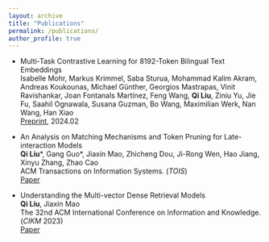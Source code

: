 ```yaml
---
layout: archive
title: "Publications"
permalink: /publications/
author_profile: true
---
```


<!-- {% if author.googlescholar %}
  You can also find my articles on <u><a href="{{author.googlescholar}}">my Google Scholar profile</a>.</u>
{% endif %}

{% include base_path %}

{% for post in site.publications reversed %}
  {% include archive-single.html %}
{% endfor %} -->

* Multi-Task Contrastive Learning for 8192-Token Bilingual Text Embeddings \
Isabelle Mohr, Markus Krimmel, Saba Sturua, Mohammad Kalim Akram, Andreas Koukounas, Michael Günther, Georgios Mastrapas, Vinit Ravishankar, Joan Fontanals Martínez, Feng Wang, **Qi Liu**, Ziniu Yu, Jie Fu, Saahil Ognawala, Susana Guzman, Bo Wang, Maximilian Werk, Nan Wang, Han Xiao \
[Preprint](https://arxiv.org/abs/2402.17016), 2024.02

* An Analysis on Matching Mechanisms and Token Pruning for Late-interaction Models \
**Qi Liu**\*, Gang Guo\*, Jiaxin Mao, Zhicheng Dou, Ji-Rong Wen, Hao Jiang, Xinyu Zhang, Zhao Cao \
ACM Transactions on Information Systems. (*TOIS*) \
[Paper](https://dl.acm.org/doi/10.1145/3639818)

* Understanding the Multi-vector Dense Retrieval Models \
**Qi Liu**, Jiaxin Mao \
The 32nd ACM International Conference on Information and Knowledge. (*CIKM* 2023) \
[Paper](https://dl.acm.org/doi/10.1145/3583780.3615282)
<!-- url -->


